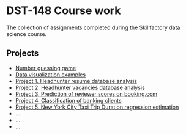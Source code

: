 # DST-148 Course work

The collection of assignments completed during the Skillfactory data science course.

## Projects 
* [Number guessing game](number_guessing/)
* [Data visualization examples](data_vizualization/data_vizualization.ipynb)
* [Project 1. Headhunter resume database analysis](project_1/)
* [Project 2. Headhunter vacancies database analysis](project_2)
* [Project 3. Prediction of reviewer scores on booking.com](project_3)
* [Project 4. Classification of banking clients](project_4)
* [Project 5. New York City Taxi Trip Duration regression estimation](project_5)
* ...
* ...
* ... 